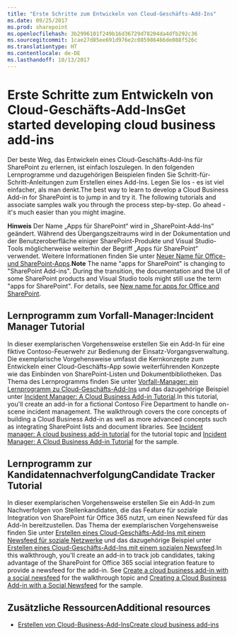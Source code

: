 ```yaml
---
title: "Erste Schritte zum Entwickeln von Cloud-Geschäfts-Add-Ins"
ms.date: 09/25/2017
ms.prod: sharepoint
ms.openlocfilehash: 3b2996101f249b16d36729d78204da4dfb292c36
ms.sourcegitcommit: 1cae27d85ee691d976e2c085986466de088f526c
ms.translationtype: HT
ms.contentlocale: de-DE
ms.lasthandoff: 10/13/2017
---
```

# <a name="get-started-developing-cloud-business-add-ins"></a><span data-ttu-id="2ae65-102">Erste Schritte zum Entwickeln von Cloud-Geschäfts-Add-Ins</span><span class="sxs-lookup"><span data-stu-id="2ae65-102">Get started developing cloud business add-ins</span></span>
<span data-ttu-id="2ae65-p101">Der beste Weg, das Entwickeln eines Cloud-Geschäfts-Add-Ins für SharePoint zu erlernen, ist einfach loszulegen. In den folgenden Lernprogramme und dazugehörigen Beispielen finden Sie Schritt-für-Schritt-Anleitungen zum Erstellen eines Add-Ins. Legen Sie los - es ist viel einfacher, als man denkt.</span><span class="sxs-lookup"><span data-stu-id="2ae65-p101">The best way to learn to develop a Cloud Business Add-in for SharePoint is to jump in and try it. The following tutorials and associate samples walk you through the process step-by-step. Go ahead - it's much easier than you might imagine.</span></span>
 

 <span data-ttu-id="2ae65-p102">**Hinweis** Der Name „Apps für SharePoint“ wird in „SharePoint-Add-Ins“ geändert. Während des Übergangszeitraums wird in der Dokumentation und der Benutzeroberfläche einiger SharePoint-Produkte und Visual Studio-Tools möglicherweise weiterhin der Begriff „Apps für SharePoint“ verwendet. Weitere Informationen finden Sie unter [Neuer Name für Office- und SharePoint-Apps](new-name-for-apps-for-sharepoint.md#bk_newname).</span><span class="sxs-lookup"><span data-stu-id="2ae65-p102">**Note**  The name "apps for SharePoint" is changing to "SharePoint Add-ins". During the transition, the documentation and the UI of some SharePoint products and Visual Studio tools might still use the term "apps for SharePoint". For details, see  [New name for apps for Office and SharePoint](new-name-for-apps-for-sharepoint.md#bk_newname).</span></span>
 


 

## <a name="incident-manager-tutorial"></a><span data-ttu-id="2ae65-109">Lernprogramm zum Vorfall-Manager:</span><span class="sxs-lookup"><span data-stu-id="2ae65-109">Incident Manager Tutorial</span></span>

<span data-ttu-id="2ae65-p103">In dieser exemplarischen Vorgehensweise erstellen Sie ein Add-In für eine fiktive Contoso-Feuerwehr zur Bedienung der Einsatz-Vorgangsverwaltung. Die exemplarische Vorgehensweise umfasst die Kernkonzepte zum Entwickeln einer Cloud-Geschäfts-App sowie weiterführenden Konzepte wie das Einbinden von SharePoint-Listen und Dokumentbibliotheken. Das Thema des Lernprogramms finden Sie unter  [Vorfall-Manager: ein Lernprogramm zu Cloud-Geschäfts-Add-Ins](incident-manager-a-cloud-business-add-in-tutorial.md) und das dazugehörige Beispiel unter [Incident Manager: A Cloud Business Add-in Tutorial](http://code.msdn.microsoft.com/Incident-Manager-A-Cloud-c32d9b04.md).</span><span class="sxs-lookup"><span data-stu-id="2ae65-p103">In this tutorial, you'll create an add-in for a fictional Contoso Fire Department to handle on-scene incident management. The walkthrough covers the core concepts of building a Cloud Business Add-in as well as more advanced concepts such as integrating SharePoint lists and document libraries. See  [Incident manager: A cloud business add-in tutorial](incident-manager-a-cloud-business-add-in-tutorial.md) for the tutorial topic and [Incident Manager: A Cloud Business Add-in Tutorial](http://code.msdn.microsoft.com/Incident-Manager-A-Cloud-c32d9b04.md) for the sample.</span></span>
 

 

## <a name="candidate-tracker-tutorial"></a><span data-ttu-id="2ae65-113">Lernprogramm zur Kandidatennachverfolgung</span><span class="sxs-lookup"><span data-stu-id="2ae65-113">Candidate Tracker Tutorial</span></span>

<span data-ttu-id="2ae65-p104">In dieser exemplarischen Vorgehensweise erstellen Sie ein Add-In zum Nachverfolgen von Stellenkandidaten, die das Feature für soziale Integration von SharePoint für Office 365 nutzt, um einen Newsfeed für das Add-In bereitzustellen. Das Thema der exemplarischen Vorgehensweise finden Sie unter  [Erstellen eines Cloud-Geschäfts-Add-Ins mit einem Newsfeed für soziale Netzwerke](create-a-cloud-business-add-in-with-a-social-newsfeed.md) und das dazugehörige Beispiel unter [Erstellen eines Cloud-Geschäfts-Add-Ins mit einem sozialen Newsfeed](http://code.msdn.microsoft.com/Creating-a-Cloud-Business-8540c0c9.md).</span><span class="sxs-lookup"><span data-stu-id="2ae65-p104">In this walkthrough, you'll create an add-in to track job candidates, taking advantage of the SharePoint for Office 365 social integration feature to provide a newsfeed for the add-in. See  [Create a cloud business add-in with a social newsfeed](create-a-cloud-business-add-in-with-a-social-newsfeed.md) for the walkthrough topic and [Creating a Cloud Business Add-in with a Social Newsfeed](http://code.msdn.microsoft.com/Creating-a-Cloud-Business-8540c0c9.md) for the sample.</span></span>
 

 

## <a name="additional-resources"></a><span data-ttu-id="2ae65-116">Zusätzliche Ressourcen</span><span class="sxs-lookup"><span data-stu-id="2ae65-116">Additional resources</span></span>
<span data-ttu-id="2ae65-117"><a name="bk_addresources"> </a></span><span class="sxs-lookup"><span data-stu-id="2ae65-117"><a name="bk_addresources"> </a></span></span>


-  [<span data-ttu-id="2ae65-118">Erstellen von Cloud-Business-Add-Ins</span><span class="sxs-lookup"><span data-stu-id="2ae65-118">Create cloud business add-ins</span></span>](create-cloud-business-add-ins.md)
    
 


